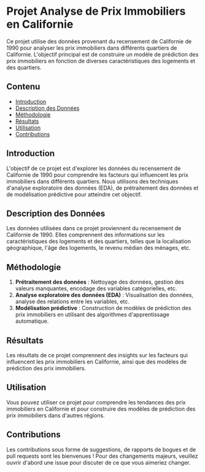 # Projet Analyse de Prix Immobiliers en Californie

Ce projet utilise des données provenant du recensement de Californie de 1990 pour analyser les prix immobiliers dans différents quartiers de Californie. L'objectif principal est de construire un modèle de prédiction des prix immobiliers en fonction de diverses caractéristiques des logements et des quartiers.

## Contenu

- [Introduction](#introduction)
- [Description des Données](#description-des-données)
- [Méthodologie](#méthodologie)
- [Résultats](#résultats)
- [Utilisation](#utilisation)
- [Contributions](#contributions)

## Introduction

L'objectif de ce projet est d'explorer les données du recensement de Californie de 1990 pour comprendre les facteurs qui influencent les prix immobiliers dans différents quartiers. Nous utilisons des techniques d'analyse exploratoire des données (EDA), de prétraitement des données et de modélisation prédictive pour atteindre cet objectif.

## Description des Données

Les données utilisées dans ce projet proviennent du recensement de Californie de 1990. Elles comprennent des informations sur les caractéristiques des logements et des quartiers, telles que la localisation géographique, l'âge des logements, le revenu médian des ménages, etc.

## Méthodologie

1. **Prétraitement des données** : Nettoyage des données, gestion des valeurs manquantes, encodage des variables catégorielles, etc.
2. **Analyse exploratoire des données (EDA)** : Visualisation des données, analyse des relations entre les variables, etc.
3. **Modélisation prédictive** : Construction de modèles de prédiction des prix immobiliers en utilisant des algorithmes d'apprentissage automatique.

## Résultats

Les résultats de ce projet comprennent des insights sur les facteurs qui influencent les prix immobiliers en Californie, ainsi que des modèles de prédiction des prix immobiliers.

## Utilisation

Vous pouvez utiliser ce projet pour comprendre les tendances des prix immobiliers en Californie et pour construire des modèles de prédiction des prix immobiliers dans d'autres régions.

## Contributions

Les contributions sous forme de suggestions, de rapports de bogues et de pull requests sont les bienvenues ! Pour des changements majeurs, veuillez ouvrir d'abord une issue pour discuter de ce que vous aimeriez changer.
